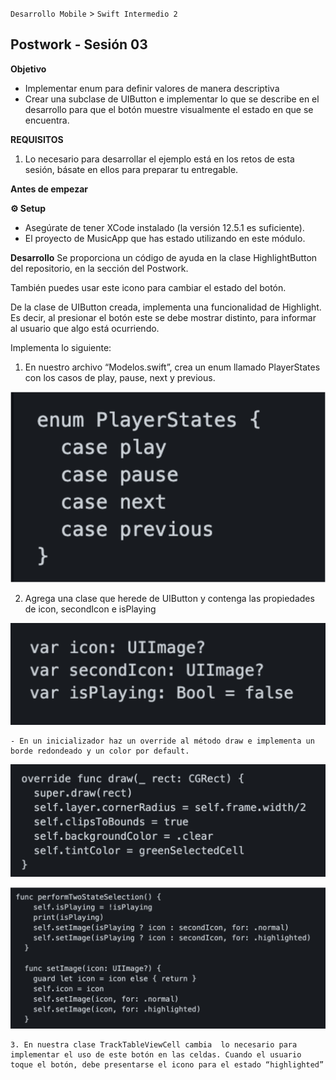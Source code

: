 `Desarrollo Mobile` > `Swift Intermedio 2`

## Postwork - Sesión 03 ##

**Objetivo**
 
- Implementar enum para definir valores de manera descriptiva
- Crear una subclase de UIButton e implementar lo que se describe en el desarrollo para que el botón muestre visualmente el estado en que se encuentra.

**REQUISITOS**
1. Lo necesario para desarrollar el ejemplo está en los retos de esta sesión, básate en ellos para preparar tu entregable.

**Antes de empezar**

**⚙️ Setup**
- Asegúrate de tener XCode instalado (la versión 12.5.1 es suficiente).
- El proyecto de MusicApp que has estado utilizando en este módulo.

**Desarrollo**
Se proporciona un código de ayuda en la clase HighlightButton del repositorio, en la sección del Postwork.

También puedes usar este icono para cambiar el estado del botón.

De la clase de UIButton creada, implementa una funcionalidad de Highlight. Es decir, al presionar el botón este se debe mostrar distinto, para informar al usuario que algo está ocurriendo.
 
 
 Implementa lo siguiente:
1. En nuestro archivo “Modelos.swift”, crea un enum llamado PlayerStates con los casos de play, pause, next y previous.

![](0.png)

2. Agrega una clase que herede de UIButton y contenga las propiedades de icon, secondIcon e isPlaying

![](1.png)
    
    - En un inicializador haz un override al método draw e implementa un borde redondeado y un color por default.
    
![](2.png)

![](3.png)

    3. En nuestra clase TrackTableViewCell cambia  lo necesario para implementar el uso de este botón en las celdas. Cuando el usuario toque el botón, debe presentarse el icono para el estado “highlighted”
